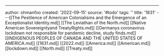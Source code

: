 ---
author: ohmanfoo
created: '2022-09-15'
source: '#todo'
tags: ''
title: '1831'
---[[The Pestilence of American Colonialisms and the Emergence of an Exceptionalist Identity.md]]
[[The Leviathan of the North.md]]
[[Native American Sovereigntyand TreatyRights.md]]
[[Germanys coronavirus lockdown not responsible for pandemic decline, study finds.md]]
[[INDIGENOUS PEOPLES OF CANADA AND THE UNITED STATES OF AMERICA.md]]
[[1831.md]]
[[2022.md]]
[[America.md]]
[[American.md]]
[[lockdown.md]]
[[North.md]]
[[Treaty.md]]
